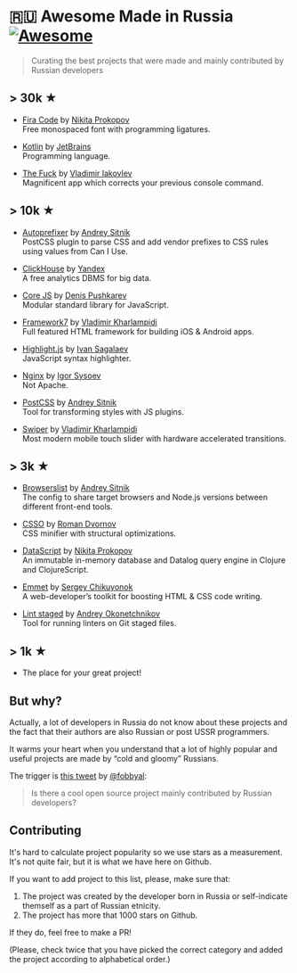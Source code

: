 # 🇷🇺 Awesome Made in Russia [![Awesome](https://awesome.re/badge.svg)](https://awesome.re)

> Curating the best projects that were made and mainly contributed by Russian developers

## > 30k ★

- [Fira Code](https://github.com/tonsky/FiraCode) by [Nikita Prokopov](https://github.com/tonsky)  
  Free monospaced font with programming ligatures.
  
- [Kotlin](https://github.com/JetBrains/kotlin) by [JetBrains](https://github.com/JetBrains)  
  Programming language.

- [The Fuck](https://github.com/nvbn/thefuck) by [Vladimir Iakovlev](https://github.com/nvbn)  
  Magnificent app which corrects your previous console command.

## > 10k ★

- [Autoprefixer](https://github.com/postcss/autoprefixer) by [Andrey Sitnik](https://github.com/ai)  
  PostCSS plugin to parse CSS and add vendor prefixes to CSS rules using values from Can I Use.
  
- [ClickHouse](https://github.com/ClickHouse/ClickHouse) by [Yandex](https://github.com/yandex)  
  A free analytics DBMS for big data.
  
- [Core JS](https://github.com/zloirock/core-js) by [Denis Pushkarev](https://github.com/zloirock/core-js)  
  Modular standard library for JavaScript.
  
- [Framework7](https://github.com/framework7io/framework7) by [Vladimir Kharlampidi](https://github.com/nolimits4web/swiper)  
  Full featured HTML framework for building iOS & Android apps.
  
- [Highlight.js](https://github.com/highlightjs/highlight.js) by [Ivan Sagalaev](https://github.com/isagalaev)  
  JavaScript syntax highlighter.
  
- [Nginx](https://github.com/nginx/nginx) by [Igor Sysoev](https://github.com/igorsysoev)  
  Not Apache.
  
- [PostCSS](https://github.com/postcss/postcss) by [Andrey Sitnik](https://github.com/ai)  
  Tool for transforming styles with JS plugins.
  
- [Swiper](https://github.com/nolimits4web/swiper) by [Vladimir Kharlampidi](https://github.com/nolimits4web/swiper)  
  Most modern mobile touch slider with hardware accelerated transitions.

## > 3k ★

- [Browserslist](https://github.com/browserslist/browserslist) by [Andrey Sitnik](https://github.com/ai)  
  The config to share target browsers and Node.js versions between different front-end tools.

- [CSSO](https://github.com/css/csso) by [Roman Dvornov](https://github.com/lahmatiy)  
  CSS minifier with structural optimizations.
  
- [DataScript](https://github.com/tonsky/datascript) by [Nikita Prokopov](https://github.com/tonsky)  
  An immutable in-memory database and Datalog query engine in Clojure and ClojureScript.

- [Emmet](https://github.com/emmetio/emmet) by [Sergey Chikuyonok](https://github.com/sergeche)  
  A web-developer’s toolkit for boosting HTML & CSS code writing.
  
- [Lint staged](https://github.com/okonet/lint-staged) by [Andrey Okonetchnikov](https://github.com/okonet)  
  Tool for running linters on Git staged files.

## > 1k ★

- The place for your great project!
  
## But why?

Actually, a lot of developers in Russia do not know about these projects and the fact that their authors are also Russian or post USSR programmers.

It warms your heart when you understand that a lot of highly popular and useful projects are made by “cold and gloomy” Russians.

The trigger is [this tweet](https://twitter.com/fobbyal/status/1290311704803340288) by [@fobbyal](https://github.com/fobbyal):

> Is there a cool open source project mainly contributed by Russian developers?

## Contributing 

It's hard to calculate project popularity so we use stars as a measurement. It's not quite fair, but it is what we have here on Github.

If you want to add project to this list, please, make sure that:

1. The project was created by the developer born in Russia or self-indicate themself as a part of Russian etnicity.
2. The project has more that 1000 stars on Github.

If they do, feel free to make a PR!

(Please, check twice that you have picked the correct category and added the project according to alphabetical order.)
